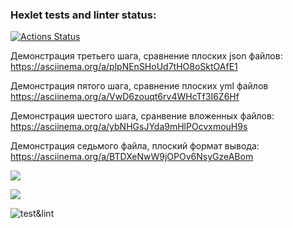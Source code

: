 ### Hexlet tests and linter status:
[![Actions Status](https://github.com/durgedancing/frontend-project-lvl2/workflows/hexlet-check/badge.svg)](https://github.com/durgedancing/frontend-project-lvl2/actions)

Демонстрация третьего шага, сравнение плоских json файлов:
https://asciinema.org/a/plpNEnSHoUd7tHO8oSktOAfE1

Демонстрация пятого шага, сравнение плоских yml файлов
https://asciinema.org/a/VwD6zouqt6rv4WHcTf3I6Z6Hf

Демонстрация шестого шага, сранвение вложенных файлов: 
https://asciinema.org/a/ybNHGsJYda9mHlPOcvxmouH9s

Демонстрация седьмого файла, плоский формат вывода:
https://asciinema.org/a/BTDXeNwW9jOPOv6NsyGzeABom

<a href="https://codeclimate.com/github/codeclimate/codeclimate/maintainability"><img src="https://api.codeclimate.com/v1/badges/a99a88d28ad37a79dbf6/maintainability" /></a>

<a href="https://codeclimate.com/github/codeclimate/codeclimate/test_coverage"><img src="https://api.codeclimate.com/v1/badges/a99a88d28ad37a79dbf6/test_coverage" /></a>

![test&lint](https://github.com/durgedancing/frontend-project-lvl2/actions/workflows/test&lint.yml/badge.svg)
